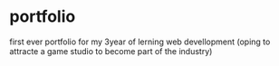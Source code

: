# portfolio
first ever portfolio for my 3year of lerning web devellopment (oping to attracte a game studio to become part of the industry)
